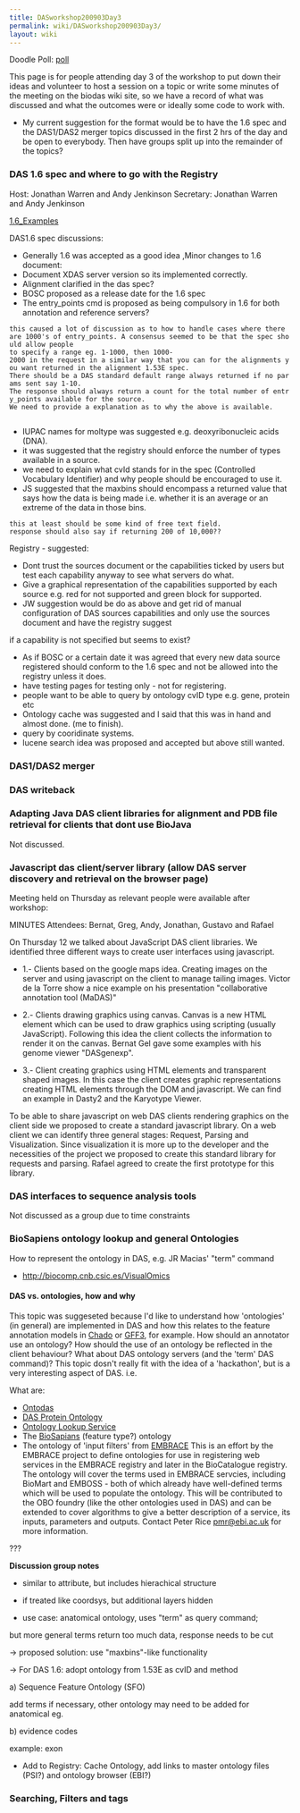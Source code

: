 ```yaml
---
title: DASworkshop200903Day3
permalink: wiki/DASworkshop200903Day3/
layout: wiki
---
```


Doodle Poll: [poll](http://doodle.com/68bxciw5vaqq7icw)

This page is for people attending day 3 of the workshop to put down
their ideas and volunteer to host a session on a topic or write some
minutes of the meeting on the biodas wiki site, so we have a record of
what was discussed and what the outcomes were or ideally some code to
work with.

-   My current suggestion for the format would be to have the 1.6 spec
    and the DAS1/DAS2 merger topics discussed in the first 2 hrs of the
    day and be open to everybody. Then have groups split up into the
    remainder of the topics?

### DAS 1.6 spec and where to go with the Registry

Host: Jonathan Warren and Andy Jenkinson Secretary: Jonathan Warren and
Andy Jenkinson

[1.6\_Examples](1.6_Examples "wikilink")

DAS1.6 spec discussions:

-   Generally 1.6 was accepted as a good idea ,Minor changes to 1.6
    document:
-   Document XDAS server version so its implemented correctly.
-   Alignment clarified in the das spec?
-   BOSC proposed as a release date for the 1.6 spec
-   The entry\_points cmd is proposed as being compulsory in 1.6 for
    both annotation and reference servers?

`this caused a lot of discussion as to how to handle cases where there are 1000's of entry_points. A consensus seemed to be that the spec should allow people`  
`to specify a range eg. 1-1000, then 1000-2000 in the request in a similar way that you can for the alignments you want returned in the alignment 1.53E spec.`  
`There should be a DAS standard default range always returned if no params sent say 1-10.`  
`The response should always return a count for the total number of entry_points available for the source.`  
`We need to provide a explanation as to why the above is available.`  
`   `

-   IUPAC names for moltype was suggested e.g. deoxyribonucleic
    acids (DNA).
-   it was suggested that the registry should enforce the number of
    types available in a source.
-   we need to explain what cvId stands for in the spec (Controlled
    Vocabulary Identifier) and why people should be encouraged to
    use it.
-   JS suggested that the maxbins should encompass a returned value that
    says how the data is being made i.e. whether it is an average or an
    extreme of the data in those bins.

`this at least should be some kind of free text field.`  
`response should also say if returning 200 of 10,000??`

Registry - suggested:

-   Dont trust the sources document or the capabilities ticked by users
    but test each capability anyway to see what servers do what.
-   Give a graphical representation of the capabilities supported by
    each source e.g. red for not supported and green block
    for supported.
-   JW suggestion would be do as above and get rid of manual
    configuration of DAS sources capabilities and only use the sources
    document and have the registry suggest

if a capability is not specified but seems to exist?

-   As if BOSC or a certain date it was agreed that every new data
    source registered should conform to the 1.6 spec and not be allowed
    into the registry unless it does.
-   have testing pages for testing only - not for registering.
-   people want to be able to query by ontology cvID type e.g. gene,
    protein etc
-   Ontology cache was suggested and I said that this was in hand and
    almost done. (me to finish).
-   query by cooridinate systems.
-   lucene search idea was proposed and accepted but above still wanted.

### DAS1/DAS2 merger

### DAS writeback

### Adapting Java DAS client libraries for alignment and PDB file retrieval for clients that dont use BioJava

Not discussed.

### Javascript das client/server library (allow DAS server discovery and retrieval on the browser page)

Meeting held on Thursday as relevant people were available after
workshop:

MINUTES Attendees: Bernat, Greg, Andy, Jonathan, Gustavo and Rafael

On Thursday 12 we talked about JavaScript DAS client libraries. We
identified three different ways to create user interfaces using
javascript.

-   1.- Clients based on the google maps idea. Creating images on the
    server and using javascript on the client to manage tailing images.
    Victor de la Torre show a nice example on his presentation
    "collaborative annotation tool (MaDAS)"

<!-- -->

-   2.- Clients drawing graphics using canvas. Canvas is a new HTML
    element which can be used to draw graphics using scripting
    (usually JavaScript). Following this idea the client collects the
    information to render it on the canvas. Bernat Gel gave some
    examples with his genome viewer "DASgenexp".

<!-- -->

-   3.- Client creating graphics using HTML elements and transparent
    shaped images. In this case the client creates graphic
    representations creating HTML elements through the DOM
    and javascript. We can find an example in Dasty2 and the
    Karyotype Viewer.

To be able to share javascript on web DAS clients rendering graphics on
the client side we proposed to create a standard javascript library. On
a web client we can identify three general stages: Request, Parsing and
Visualization. Since visualization it is more up to the developer and
the necessities of the project we proposed to create this standard
library for requests and parsing. Rafael agreed to create the first
prototype for this library.

### DAS interfaces to sequence analysis tools

Not discussed as a group due to time constraints

### BioSapiens ontology lookup and general Ontologies

How to represent the ontology in DAS, e.g. JR Macias' "term" command

-   <http://biocomp.cnb.csic.es/VisualOmics>

#### DAS vs. ontologies, how and why

This topic was suggeseted because I'd like to understand how
'ontologies' (in general) are implemented in DAS and how this relates to
the feature annotation models in [Chado](/wiki/Chado "wikilink") or
[GFF3](/wiki/GFF3 "wikilink"), for example. How should an annotator use an
ontology? How should the use of an ontology be reflected in the client
behaviour? What about DAS ontology servers (and the 'term' DAS command)?
This topic dosn't really fit with the idea of a 'hackathon', but is a
very interesting aspect of DAS. i.e.

What are:

-   [Ontodas](/wiki/Ontodas "wikilink")
-   [DAS Protein Ontology](/wiki/DAS_Protein_Ontology "wikilink")
-   [Ontology Lookup Service](/wiki/Ontology_Lookup_Service "wikilink")
-   The [BioSapians](/wiki/BioSapians "wikilink") (feature type?) ontology
-   The ontology of 'input filters' from [EMBRACE](/wiki/EMBRACE "wikilink")
    This is an effort by the EMBRACE project to define ontologies for
    use in registering web services in the EMBRACE registry and later in
    the BioCatalogue registry. The ontology will cover the terms used in
    EMBRACE servcies, including BioMart and EMBOSS - both of which
    already have well-defined terms which will be used to populate
    the ontology. This will be contributed to the OBO foundry (like the
    other ontologies used in DAS) and can be extended to cover
    algorithms to give a better description of a service, its inputs,
    parameters and outputs. Contact Peter Rice pmr@ebi.ac.uk for
    more information.

  
???

**Discussion group notes**

-   similar to attribute, but includes hierachical structure

<!-- -->

-   if treated like coordsys, but additional layers hidden

<!-- -->

-   use case: anatomical ontology, uses "term" as query command;

but more general terms return too much data, response needs to be cut

-&gt; proposed solution: use "maxbins"-like functionality

-&gt; For DAS 1.6: adopt ontology from 1.53E as cvID and method

a) Sequence Feature Ontology (SFO)

add terms if necessary, other ontology may need to be added for
anatomical eg.

b) evidence codes

example:
<TYPE id="exon SO:0000147" category="inferred from RT-PCR experiment (ECO:0000109)">exon</TYPE>

-   Add to Registry: Cache Ontology, add links to master ontology
    files (PSI?) and ontology browser (EBI?)

### Searching, Filters and tags
